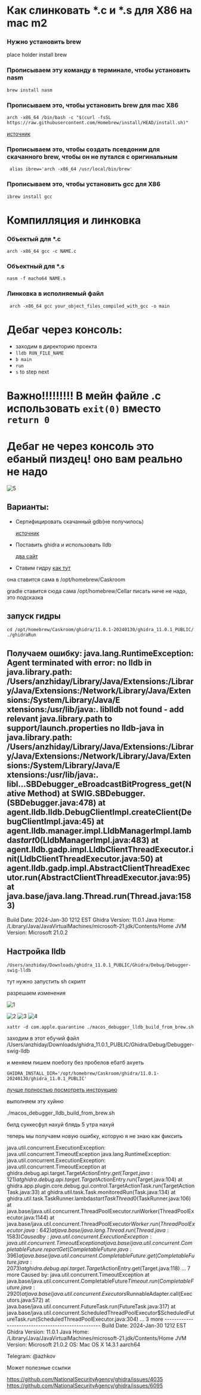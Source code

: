 # Как слинковать *.c и *.s для X86 на mac m2

### Нужно установить brew
place holder install brew

### Прописываем эту команду в терминале, чтобы установить nasm

```brew install nasm```

### Прописываем это, чтобы установить brew для mac X86
```arch -x86_64 /bin/bash -c "$(curl -fsSL https://raw.githubusercontent.com/Homebrew/install/HEAD/install.sh)"```


[источник](https://github.com/orgs/Homebrew/discussions/3526)
 

### Прописываем это, чтобы создать псевдоним для скачанного brew, чтобы он не путался с оригинальным
``` alias ibrew='arch -x86_64 /usr/local/bin/brew'```

### Прописываем это, чтобы установить gcc для X86


```ibrew install gcc```
# Компилляция и линковка

### Объектый для *.c
```arch -x86_64 gcc -c NAME.c```

### Объектный для *.s
```nasm -f macho64 NAME.s```

### Линковка в исполняемый файл

``` arch -x86_64 gcc your_object_files_compiled_with_gcc -o main```


# Дебаг через консоль:

* заходим в директорию проекта
* ```lldb RUN_FILE_NAME```
* ```b main```
* ```run```
* ```s``` to step next

# Важно!!!!!!!!! В мейн файле .c использовать ```exit(0)``` вместо ```return 0```

# Дебаг не через консоль это ебаный пиздец! оно вам реально не надо
![5](/images/5.png)

## Варианты:
* Сертифицировать скачанный gdb(не получилось)
  
   [источник](https://dev.to/jasonelwood/setup-gdb-on-macos-in-2020-489k)

* Поставить ghidra и использовать lldb 
  


  [два сайт](https://www.reddit.com/r/ghidra/comments/t0dmqm/debug_libldb_java_missing_macos/0)


* Ставим гидру   [как тут](https://lachy.io/articles/properly-installing-ghidra-on-an-m1-mac)

она ставится сама в /opt/homebrew/Caskroom

gradle ставится сюда сама /opt/homebrew/Cellar
писать ниче не надо, это подсказка

## запуск гидры
```cd /opt/homebrew/Caskroom/ghidra/11.0.1-20240130/ghidra_11.0.1_PUBLIC/```
```./ghidraRun```

Получаем ошибку:
java.lang.RuntimeException: Agent terminated with error: no lldb in java.library.path: 
/Users/anzhiday/Library/Java/Extensions:/Library/Java/Extensions:/Network/Library/Java/Extensions:/System/Library/Java/E
xtensions:/usr/lib/java:.
liblldb not found - add relevant java.library.path to support/launch.properties
no lldb-java in java.library.path: 
/Users/anzhiday/Library/Java/Extensions:/Library/Java/Extensions:/Network/Library/Java/Extensions:/System/Library/Java/E
xtensions:/usr/lib/java:.
libl...SBDebugger_eBroadcastBitProgress_get(Native Method)
	at SWIG.SBDebugger.<clinit>(SBDebugger.java:478)
	at agent.lldb.lldb.DebugClientImpl.createClient(DebugClientImpl.java:45)
	at agent.lldb.manager.impl.LldbManagerImpl.lambda$start$0(LldbManagerImpl.java:483)
	at agent.lldb.gadp.impl.LldbClientThreadExecutor.init(LldbClientThreadExecutor.java:50)
	at agent.lldb.gadp.impl.AbstractClientThreadExecutor.run(AbstractClientThreadExecutor.java:95)
	at java.base/java.lang.Thread.run(Thread.java:1583)
---------------------------------------------------
Build Date: 2024-Jan-30 1212 EST
Ghidra Version: 11.0.1
Java Home: /Library/Java/JavaVirtualMachines/microsoft-21.jdk/Contents/Home
JVM Version: Microsoft 21.0.2 


## Настройка lldb

```/Users/anzhiday/Downloads/ghidra_11.0.1_PUBLIC/Ghidra/Debug/Debugger-swig-lldb```

тут нужно запустить sh скрипт

разрешаем изменения

![1](/images/1.png)


![2](/images/2.png)
![3](/images/3.png)
![4](/images/4.png)

```xattr -d com.apple.quarantine ./macos_debugger_lldb_build_from_brew.sh```

заходим в этот ебучий файл 
/Users/anzhiday/Downloads/ghidra_11.0.1_PUBLIC/Ghidra/Debug/Debugger-swig-lldb

и меняем 
пишем поеботу без пробелов ебатб ахуеть

```GHIDRA_INSTALL_DIR='/opt/homebrew/Caskroom/ghidra/11.0.1-20240130/ghidra_11.0.1_PUBLIC'```

  [лучше полностью посмотреть инструкцию](https://fossies.org/linux/ghidra/Ghidra/Debug/Debugger-swig-lldb/InstructionsForBuildingLLDBInterface.txt)



выполняем эту хуйню

./macos_debugger_lldb_build_from_brew.sh



билд суккесфул нахуй блядь 5 утра нахуй

теперь мы получаем новую ошибку, которую я не знаю как фиксить



java.util.concurrent.ExecutionException: java.util.concurrent.TimeoutException java.lang.RuntimeException: java.util.concurrent.ExecutionException: java.util.concurrent.TimeoutException at ghidra.debug.api.target.Target$ActionEntry.get(Target.java:121) at ghidra.debug.api.target.Target$ActionEntry.run(Target.java:104) at ghidra.app.plugin.core.debug.gui.control.TargetActionTask.run(TargetActionTask.java:33) at ghidra.util.task.Task.monitoredRun(Task.java:134) at ghidra.util.task.TaskRunner.lambda$startTaskThread$0(TaskRunner.java:106) at java.base/java.util.concurrent.ThreadPoolExecutor.runWorker(ThreadPoolExecutor.java:1144) at java.base/java.util.concurrent.ThreadPoolExecutor$Worker.run(ThreadPoolExecutor.java:642) at java.base/java.lang.Thread.run(Thread.java:1583) Caused by: java.util.concurrent.ExecutionException: java.util.concurrent.TimeoutException at java.base/java.util.concurrent.CompletableFuture.reportGet(CompletableFuture.java:396) at java.base/java.util.concurrent.CompletableFuture.get(CompletableFuture.java:2073) at ghidra.debug.api.target.Target$ActionEntry.get(Target.java:118) ... 7 more Caused by: java.util.concurrent.TimeoutException at java.base/java.util.concurrent.CompletableFuture$Timeout.run(CompletableFuture.java:2920) at java.base/java.util.concurrent.Executors$RunnableAdapter.call(Executors.java:572) at java.base/java.util.concurrent.FutureTask.run(FutureTask.java:317) at java.base/java.util.concurrent.ScheduledThreadPoolExecutor$ScheduledFutureTask.run(ScheduledThreadPoolExecutor.java:304) ... 3 more --------------------------------------------------- Build Date: 2024-Jan-30 1212 EST Ghidra Version: 11.0.1 Java Home: /Library/Java/JavaVirtualMachines/microsoft-21.jdk/Contents/Home JVM Version: Microsoft 21.0.2 OS: Mac OS X 14.3.1 aarch64

Telegram: @azhkov

Может полезные ссылки

https://github.com/NationalSecurityAgency/ghidra/issues/4035
https://github.com/NationalSecurityAgency/ghidra/issues/6095